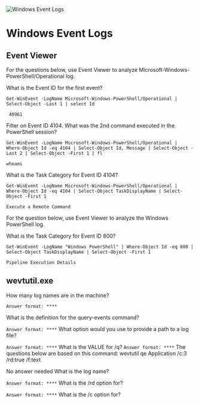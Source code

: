 ![Windows Event Logs](https://assets.tryhackme.com/additional/win-event-logs/wel-room-banner2.png)
# Windows Event Logs
## Event Viewer
For the questions below, use Event Viewer to analyze Microsoft-Windows-PowerShell/Operational log.

What is the Event ID for the first event?
```posh
Get-WinEvent -LogName Microsoft-Windows-PowerShell/Operational | Select-Object -Last 1 | select Id
```
``` 40961```


Filter on Event ID 4104. What was the 2nd command executed in the PowerShell session?

```posh
Get-WinEvent -LogName Microsoft-Windows-PowerShell/Operational | Where-Object Id -eq 4104 | Select-Object Id, Message | Select-Object -Last 2 | Select-Object -First 1 | fl
```
``` whoami ```


What is the Task Category for Event ID 4104?

```posh
Get-WinEvent -LogName Microsoft-Windows-PowerShell/Operational | Where-Object Id -eq 4104 | Select-Object TaskDisplayName | Select-Object -First 1
```

``` Execute a Remote Command ```


For the question below, use Event Viewer to analyze the Windows PowerShell log.

What is the Task Category for Event ID 800?

```posh
Get-WinEvent -LogName "Windows PowerShell" | Where-Object Id -eq 800 | Select-Object TaskDisplayName | Select-Object -First 1
```

``` Pipeline Execution Details ```

## wevtutil.exe
How many log names are in the machine? 

``` Answer format: **** ```


What is the definition for the query-events command?

``` Answer format: **** ```
What option would you use to provide a path to a log file?

``` Answer format: **** ```
What is the VALUE for /q?
``` Answer format: **** ```
The questions below are based on this command: wevtutil qe Application /c:3 /rd:true /f:text

No answer needed
What is the log name?

``` Answer format: **** ```
What is the /rd option for?

``` Answer format: **** ```
What is the /c option for?

